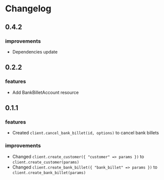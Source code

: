 # Changelog

## 0.4.2

### improvements

- Dependencies update

## 0.2.2

### features

- Add BankBilletAccount resource

## 0.1.1

### features

- Created `client.cancel_bank_billet(id, options)` to cancel bank billets

### improvements

- Changed `client.create_customer({ "customer" => params })` to `client.create_customer(params)`
- Changed `client.create_bank_billet({ "bank_billet" => params })` to `client.create_bank_billet(params)`

